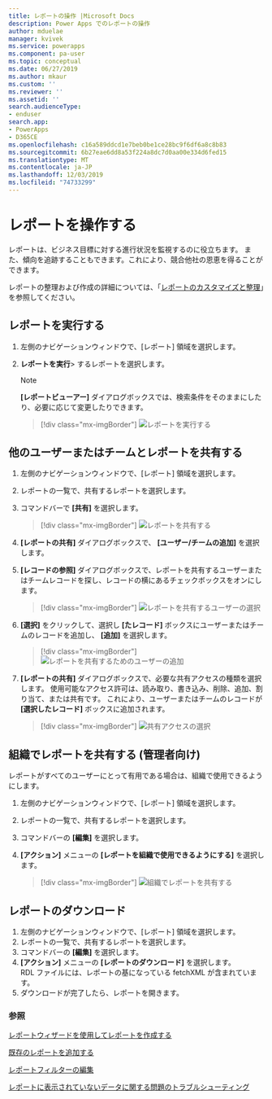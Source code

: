 ```yaml
---
title: レポートの操作 |Microsoft Docs
description: Power Apps でのレポートの操作
author: mduelae
manager: kvivek
ms.service: powerapps
ms.component: pa-user
ms.topic: conceptual
ms.date: 06/27/2019
ms.author: mkaur
ms.custom: ''
ms.reviewer: ''
ms.assetid: ''
search.audienceType:
- enduser
search.app:
- PowerApps
- D365CE
ms.openlocfilehash: c16a589ddcd1e7beb0be1ce28bc9f6df6a8c8b83
ms.sourcegitcommit: 6b27eae6dd8a53f224a8dc7d0aa00e334d6fed15
ms.translationtype: MT
ms.contentlocale: ja-JP
ms.lasthandoff: 12/03/2019
ms.locfileid: "74733299"
---
```

# <a name="work-with-reports"></a>レポートを操作する

レポートは、ビジネス目標に対する進行状況を監視するのに役立ちます。 また、傾向を追跡することもできます。これにより、競合他社の恩恵を得ることができます。  

レポートの整理および作成の詳細については、「[レポートのカスタマイズと整理](https://docs.microsoft.com/powerapps/maker/model-driven-apps/add-reporting-to-app)」を参照してください。
  
## <a name="run-a-report"></a>レポートを実行する  
  
1. 左側のナビゲーションウィンドウで、[レポート] 領域を選択します。 
2. **レポートを実行**> するレポートを選択します。  
  
   > [!NOTE]
   >  **[レポートビューアー]** ダイアログボックスでは、検索条件をそのままにしたり、必要に応じて変更したりできます。  
   
   > [!div class="mx-imgBorder"]
   > ![レポートを実行する](media/report-run.png "レポートを実行する")
 
  
## <a name="share-a-report-with-other-users-or-teams"></a>他のユーザーまたはチームとレポートを共有する    

1. 左側のナビゲーションウィンドウで、[レポート] 領域を選択します。  
2. レポートの一覧で、共有するレポートを選択します。  
3. コマンドバーで **[共有]** を選択します。

   > [!div class="mx-imgBorder"]
   > ![レポートを共有する](media/report-share.png "レポートを共有する")
  
4. **[レポートの共有]** ダイアログボックスで、 **[ユーザー/チームの追加]** を選択します。    
5. **[レコードの参照]** ダイアログボックスで、レポートを共有するユーザーまたはチームレコードを探し、レコードの横にあるチェックボックスをオンにします。

   > [!div class="mx-imgBorder"]
   > ![レポートを共有するユーザーの選択](media/report-share1.png "レポートを共有するユーザーを選択します")

6. **[選択]** をクリックして、選択し **[たレコード]** ボックスにユーザーまたはチームのレコードを追加し、 **[追加]** を選択します。

   > [!div class="mx-imgBorder"]
   > ![レポートを共有するためのユーザーの追加](media/report-share2.png "ユーザーを追加してレポートを共有する")
  
7. **[レポートの共有]** ダイアログボックスで、必要な共有アクセスの種類を選択します。 使用可能なアクセス許可は、読み取り、書き込み、削除、追加、割り当て、または共有です。 これにより、ユーザーまたはチームのレコードが **[選択したレコード]** ボックスに追加されます。

   > [!div class="mx-imgBorder"]
   > ![共有アクセスの選択](media/report-share3.png "共有アクセスの選択")
  

## <a name="share-a-report-with-your-organization-for-admins"></a>組織でレポートを共有する (管理者向け)
 レポートがすべてのユーザーにとって有用である場合は、組織で使用できるようにします。  

1. 左側のナビゲーションウィンドウで、[レポート] 領域を選択します。  
2. レポートの一覧で、共有するレポートを選択します。  
3. コマンドバーの **[編集]** を選択します。  
4. **[アクション]** メニューの **[レポートを組織で使用できるようにする]** を選択します。  
  
   > [!div class="mx-imgBorder"]
   > ![組織でレポートを共有する](media/report-share4.png "組織でレポートを共有する")

## <a name="download-a-report"></a>レポートのダウンロード

1. 左側のナビゲーションウィンドウで、[レポート] 領域を選択します。 
2. レポートの一覧で、共有するレポートを選択します。  
3. コマンドバーの **[編集]** を選択します。  
4. **[アクション]** メニューの **[レポートのダウンロード]** を選択します。  
RDL ファイルには、レポートの基になっている fetchXML が含まれています。
5. ダウンロードが完了したら、レポートを開きます。





### <a name="see-also"></a>参照

[レポートウィザードを使用してレポートを作成する](create-report-with-wizard.md)

[既存のレポートを追加する](add-existing-report.md)

[レポートフィルターの編集](edit-report-filter.md)

[レポートに表示されていないデータに関する問題のトラブルシューティング](troubleshoot-reports.md)


